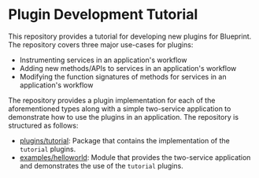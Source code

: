 # Plugin Development Tutorial

This repository provides a tutorial for developing new plugins for Blueprint. The repository covers three major use-cases for plugins:

+ Instrumenting services in an application's workflow
+ Adding new methods/APIs to services in an application's workflow
+ Modifying the function signatures of methods for services in an application's workflow

The repository provides a plugin implementation for each of the aforementioned types along with a simple two-service application to demonstrate how to use the plugins in an application. The repository is structured as follows:

+ [plugins/tutorial](plugins/tutorial): Package that contains the implementation of the `tutorial` plugins.
+ [examples/helloworld](examples/helloworld): Module that provides the two-service application and demonstrates the use of the `tutorial` plugins.
